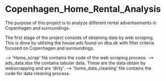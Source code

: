 # Copenhagen_Home_Rental_Analysis
The purpose of this project is to analyze different rental advertisements in Copenhagen and surroundings. 

The first stage of the project consists of obtaining data by web scraping. This is done by utilizing the house ads found 
on dba.dk with filter criteria focused on Copenhagen and surroundings. 

--> 'Home_scrap' file contains the code of the web scraping process.
--> ads_data.xlsx file contains tabular data. These are the data obtain by webscrapping and are 'dirty'.
--> 'home_data_cleaning' file contains the code for data cleaning process.